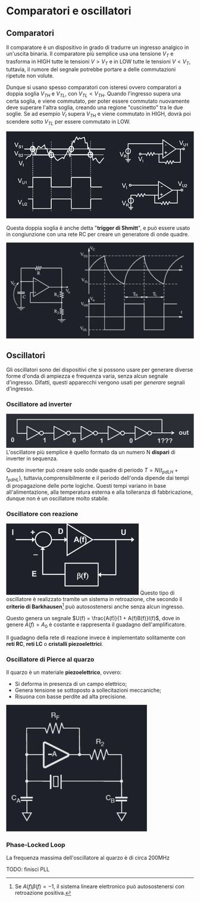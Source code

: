 # Comparatori e oscillatori
## Comparatori
Il comparatore è un dispositivo in grado di tradurre un ingresso analgico in un'uscita binaria. Il comparatore più semplice usa una tensione $V_{T}$ e trasforma in HIGH tutte le tensioni $V > V_{T}$ e in LOW tutte le tensioni $V < V_{T}$, tuttavia, il rumore del segnale potrebbe portare a delle commutazioni ripetute non volute.

Dunque si usano spesso comparatori con isteresi ovvero comparatori a doppia soglia $V_{TH}$ e $V_{TL}$, con $V_{TL} < V_{TH}$. Quando l'ingresso supera una certa soglia, e viene commutato, per poter essere commutato nuovamente deve superare l'altra soglia, creando una regione "cuscinetto" tra le due soglie. Se ad esempio $V_I$ supera $V_{TH}$ e viene commutato in HIGH, dovrà poi scendere sotto $V_{TL}$ per essere commutato in LOW.

![alt text](../img/lezione_06.md/image.png)

Questa doppia soglia è anche detta "**trigger di Shmitt**", e può essere usato in congiunzione con una rete RC per creare un generatore di onde quadre. 

![alt text](../img/lezione_06.md/image-1.png)
## Oscillatori
Gli oscillatori sono dei dispositivi che si possono usare per generare diverse forme d'onda di ampiezza e frequenza varia, senza alcun segnale d'ingresso. Difatti, questi apparecchi vengono usati per *generare* segnali d'ingresso.
### Oscillatore ad inverter
![alt text](../img/lezione_06.md/image-2.png)
L'oscillatore più semplice è quello formato da un numero N **dispari** di inverter in sequenza. 

Questo inverter può creare solo onde quadre di periodo $T = N(t_{pdLH} + t_{pdHL})$, tuttavia,comprensibilmente e il periodo dell'onda dipende dai tempi di propagazione delle porte logiche.
Questi tempi variano in base all'alimentazione, alla temperatura esterna e alla tolleranza di fabbricazione, dunque non è un oscillatore molto stabile.
### Oscillatore con reazione
![alt text](../img/lezione_06.md/image-3.png)
Questo tipo di oscillatore è realizzato tramite un sistema in retroazione, che secondo il **criterio di Barkhausen**[^1] può autosostenersi anche senza alcun ingresso.

Questo genera un segnale $U(f) = \frac{A(f)}{1 + A(f)B(f)}I(f)$, dove in genere $A(f) = A_0$ è costante e rappresenta il guadagno dell'amplificatore.

[^1]: Se $A(f)\beta(f) = -1$, il sistema lineare elettronico può autosostenersi con retroazione positiva.

Il guadagno della rete di reazione invece è implementato solitamente con **reti RC**, **reti LC** o **cristalli piezoelettrici**.

### Oscillatore di Pierce al quarzo
Il quarzo è un materiale **piezoelettrico**, ovvero:

 - Si deforma in presenza di un campo elettrico;
 - Genera tensione se sottoposto a sollecitazioni meccaniche;
 - Risuona con basse perdite ad alta precisione.

![alt text](../img/lezione_06.md/image-4.png)

### Phase-Locked Loop
La frequenza massima dell'oscillatore al quarzo è di circa 200MHz

TODO: finisci PLL